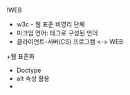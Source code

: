 !WEB
  - w3c - 웹 표준 비영리 단체
  - 마크업 언어: 태그로 구성된 언어
  - 클라이언트-서버(CS) 프로그램 <-> WEB

+웹 표준화
  - Doctype
  - alt 속성 활용
  - 
